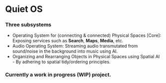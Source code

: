 # Quiet OS

### Three subsystems
- Operating System for (connecting & connected) Physical Spaces [Core]: Exposing services such as **Search**, **Maps**, **Media**, etc.
- Audio Operating System: Streaming audio transmutated from sound/noise in the background into music using AI.
- Organizing and Rearranging Objects in Physical Spaces using Spatial AI - By adhering to spatial tidy/ordering principles.


### Currently a work in progress (WIP) project.
